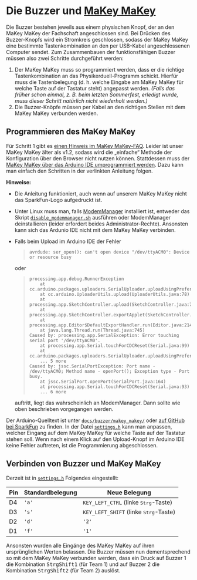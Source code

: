 # Die Buzzer und [MaKey MaKey](http://makeymakey.com)
Die Buzzer bestehen jeweils aus einem physischen Knopf, der an den MaKey MaKey
der Fachschaft angeschlossen sind. Bei Drücken des Buzzer-Knopfs wird ein
Stromkreis geschlossen, sodass der MaKey MaKey eine bestimmte Tastenkombination
an den per USB-Kabel angeschlossenen Computer sendet. Zum Zusammenbauen der
funktionsfähigen Buzzer müssen also zwei Schritte durchgeführt werden:
1. Der MaKey MaKey muss so programmiert werden, dass er die richtige
   Tastenkombination an das Physikerduell-Programm schickt. Hierfür muss die
   Tastenbelegung (d. h. welche Eingabe am MaKey MaKey für welche Taste auf
   der Tastatur steht) angepasst werden.
   *(Falls das früher schon einmal, z. B. beim letzten Sommerfest, erledigt
   wurde, muss dieser Schritt natürlich nicht wiederholt werden.)*
2. Die Buzzer-Knöpfe müssen per Kabel an den richtigen Stellen mit dem MaKey
   MaKey verbunden werden.

## Programmieren des MaKey MaKey
Für Schritt 1 gibt es
[einen Hinweis im MaKey MaKey-FAQ](http://makeymakey.com/faq/#h.isayfkigsqoz).
Leider ist unser MaKey MaKey älter als v1.2, sodass wird die „einfache“
Methode der Konfiguration über den Browser nicht nutzen können. Stattdessen
muss der [MaKey MaKey über das Arduino IDE umprogrammiert
werden](https://learn.sparkfun.com/tutorials/makey-makey-advanced-guide).
Dazu kann man einfach den Schritten in der verlinkten Anleitung folgen.

**Hinweise:**
- Die Anleitung funktioniert, auch wenn auf unserem MaKey MaKey nicht das
  SparkFun-Logo aufgedruckt ist.
- Unter Linux muss man, falls
  [ModemManager](https://www.freedesktop.org/wiki/Software/ModemManager/)
  installiert ist, entweder das Skript
  [`disable_modemmanager.sh`](docs/buzzer/disable_modemmanager.sh)
  ausführen oder ModemManager deinstallieren (leider erfordert beides
  Administrator-Rechte). Ansonsten kann sich das Ardunio IDE nicht mit dem
  MaKey MaKey verbinden.
- Falls beim Upload im Arduino IDE der Fehler

  >     avrdude: ser_open(): can't open device "/dev/ttyACM0": Device or resource busy

  oder

  >     processing.app.debug.RunnerException
  >     	at cc.arduino.packages.uploaders.SerialUploader.uploadUsingPreferences(SerialUploader.java:160)
  >     	at cc.arduino.UploaderUtils.upload(UploaderUtils.java:78)
  >     	at processing.app.SketchController.upload(SketchController.java:713)
  >     	at processing.app.SketchController.exportApplet(SketchController.java:686)
  >     	at processing.app.Editor$DefaultExportHandler.run(Editor.java:2149)
  >     	at java.lang.Thread.run(Thread.java:745)
  >     Caused by: processing.app.SerialException: Error touching serial port '/dev/ttyACM0'.
  >     	at processing.app.Serial.touchForCDCReset(Serial.java:99)
  >     	at cc.arduino.packages.uploaders.SerialUploader.uploadUsingPreferences(SerialUploader.java:144)
  >     	... 5 more
  >     Caused by: jssc.SerialPortException: Port name - /dev/ttyACM0; Method name - openPort(); Exception type - Port busy.
  >     	at jssc.SerialPort.openPort(SerialPort.java:164)
  >     	at processing.app.Serial.touchForCDCReset(Serial.java:93)
  >     	... 6 more

  auftritt, liegt das wahrscheinlich an ModemManager. Dann sollte wie oben
  beschrieben vorgegangen werden.

Der Arduino-Quelltext ist unter
[`docs/buzzer/makey_makey/`](docs/buzzer/makey_makey/) oder
[auf GitHub bei SparkFun](https://github.com/sparkfun/MaKeyMaKey/tree/master/firmware/Arduino/makey_makey/)
zu finden. In der Datei [`settings.h`](docs/buzzer/makey_makey/settings.h) kann
man anpassen, welcher Eingang auf dem MaKey MaKey für welche Taste auf der
Tastatur stehen soll. Wenn nach einem Klick auf den Upload-Knopf im Arduino IDE
keine Fehler auftreten, ist die Programmierung abgeschlossen.

## Verbinden von Buzzer und MaKey MaKey
Derzeit ist in [`settings.h`](docs/buzzer/makey_makey/settings.h) Folgendes
eingestellt:

| Pin | Standardbelegung | Neue Belegung                                  |
| --- | ---------------- | ---------------------------------------------- |
| D4  | `'a'`            | `KEY_LEFT_CTRL` (linke <kbd>Strg</kbd>-Taste)  |
| D3  | `'s'`            | `KEY_LEFT_SHIFT` (linke <kbd>Strg</kbd>-Taste) |
| D2  | `'d'`            | `'2'`                                          |
| D1  | `'f'`            | `'1'`                                          |

Ansonsten wurden alle Eingänge des MaKey MaKey auf ihren ursprünglichen Werten
belassen. Die Buzzer müssen nun dementsprechend so mit dem MaKey MaKey
verbunden werden, dass ein Druck auf Buzzer 1 die Kombination
<kbd>Strg</kbd><kbd>Shift</kbd><kbd>1</kbd> (für Team 1) und auf Buzzer 2 die
Kombination <kbd>Strg</kbd><kbd>Shift</kbd><kbd>2</kbd> (für Team 2) auslöst.

